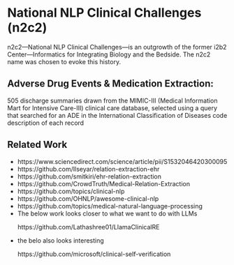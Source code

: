 # National NLP Clinical Challenges (n2c2)

<p>n2c2—National NLP Clinical Challenges—is an outgrowth of the former i2b2 Center—Informatics for Integrating Biology and the Bedside. The n2c2 name was chosen to evoke this history.</p>

## Adverse Drug Events & Medication Extraction:

<p>505 discharge summaries drawn from the MIMIC-III (Medical Information Mart for Intensive Care-III) clinical care database, selected using a query that searched for an ADE in the International Classification of Diseases code description of each record</p>

## Related Work
<ul>
<li>https://www.sciencedirect.com/science/article/pii/S1532046420300095</li>
<li>https://github.com/Ilseyar/relation-extraction-ehr</li>
<li>https://github.com/smitkiri/ehr-relation-extraction</li>
<li>https://github.com/CrowdTruth/Medical-Relation-Extraction</li>
<li>https://github.com/topics/clinical-nlp</li>
<li>https://github.com/OHNLP/awesome-clinical-nlp</li>
<li>https://github.com/topics/medical-natural-language-processing</li>
<li> The below work looks closer to what we want to do with LLMs</li>
<p>https://github.com/Lathashree01/LlamaClinicalRE</p>
<li>the belo also looks interesting</li>
<p>https://github.com/microsoft/clinical-self-verification</p>
<ul>

